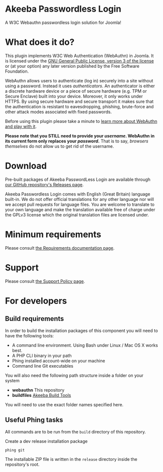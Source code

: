 # Akeeba Passwordless Login

A W3C Webauthn passwordless login solution for Joomla!

# What does it do?

This plugin implements W3C Web Authentication (WebAuthn) in Joomla. It is licensed under the [GNU General Public License, version 3 of the license](https://www.gnu.org/licenses/gpl-3.0.en.html) or (at your option) any later version published by the Free Software Foundation.

WebAuthn allows users to authenticate (log in) securely into a site without using a password. Instead it uses _authenticators_. An authenticator is either a discrete hardware device or a piece of secure hardware (e.g. TPM or Secure Enclave) built into your device. Moreover, it only works under HTTPS. By using secure hardware and secure transport it makes sure that the authentication is resistant to eavesdropping, phishing, brute-force and other attack modes associated with fixed passwords.

Before using this plugin please take a minute to [learn more about WebAuthn and play with it](https://webauthn.io).

**Please note that you STILL need to provide your _username_. WebAuthn in its current form only replaces your _password_.** That is to say, _browsers themselves_ do not allow us to get rid of the username.

# Download

Pre-built packages of Akeeba PasswordLess Login are available through [our GitHub repository's Releases page](https://github.com/akeeba/passwordless/releases).

Akeeba Passwordless Login comes with English (Great Britain) language built-in. We do not offer official translations for any other language nor will we accept pull requests for language files. You are welcome to translate to your own language and make the translation available free of charge under the GPLv3 license which the original translation files are licensed under.

# Minimum requirements

Please consult [the Requirements documentation page](https://github.com/akeeba/passwordless/wiki/Requirements).

# Support

Please consult [the Support Policy page](https://github.com/akeeba/passwordless/wiki/Support-Policy). 
 
# For developers

## Build requirements

In order to build the installation packages of this component you will need to have the following tools:

* A command line environment. Using Bash under Linux / Mac OS X works best.
* A PHP CLI binary in your path
* Phing installed account-wide on your machine
* Command line Git executables

You will also need the following path structure inside a folder on your system

* **webauthn** This repository
* **buildfiles** [Akeeba Build Tools](https://github.com/akeeba/buildfiles)

You will need to use the exact folder names specified here.

## Useful Phing tasks

All commands are to be run from the `build` directory of this repository.

Create a dev release installation package

	phing git
		
The installable ZIP file is written in the `release` directory inside the repository's root.
